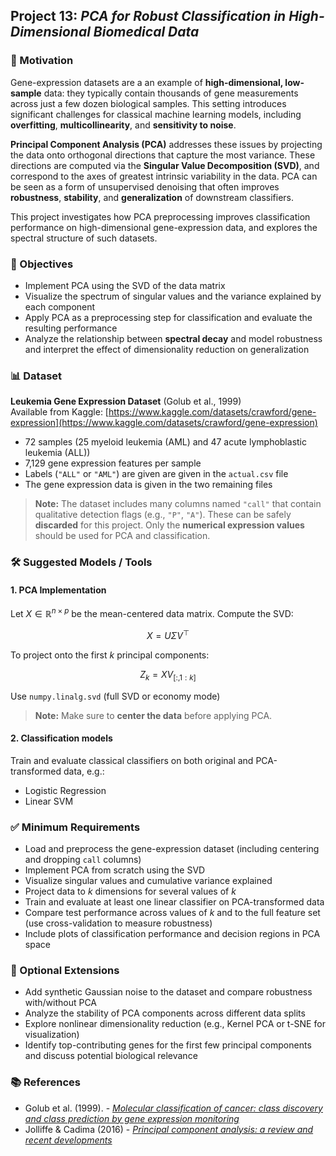## Project 13: *PCA for Robust Classification in High-Dimensional Biomedical Data*

### 🧠 Motivation

Gene-expression datasets are a an example of **high-dimensional, low-sample** data: they typically contain thousands of gene measurements across just a few dozen biological samples. This setting introduces significant challenges for classical machine learning models, including **overfitting**, **multicollinearity**, and **sensitivity to noise**.

**Principal Component Analysis (PCA)** addresses these issues by projecting the data onto orthogonal directions that capture the most variance. These directions are computed via the **Singular Value Decomposition (SVD)**, and correspond to the axes of greatest intrinsic variability in the data. PCA can be seen as a form of unsupervised denoising that often improves **robustness**, **stability**, and **generalization** of downstream classifiers.

This project investigates how PCA preprocessing improves classification performance on high-dimensional gene-expression data, and explores the spectral structure of such datasets.

### 🎯 Objectives

- Implement PCA using the SVD of the data matrix  
- Visualize the spectrum of singular values and the variance explained by each component  
- Apply PCA as a preprocessing step for classification and evaluate the resulting performance  
- Analyze the relationship between **spectral decay** and model robustness and interpret the effect of dimensionality reduction on generalization 

### 📊 Dataset

**Leukemia Gene Expression Dataset** (Golub et al., 1999)  
Available from Kaggle: [https://www.kaggle.com/datasets/crawford/gene-expression](https://www.kaggle.com/datasets/crawford/gene-expression)

- 72 samples (25 myeloid leukemia (AML) and 47 acute lymphoblastic leukemia (ALL))  
- 7,129 gene expression features per sample  
- Labels (`"ALL"` or `"AML"`) are given are given in the `actual.csv` file
- The gene expression data is given in the two remaining files

> **Note:** The dataset includes many columns named `"call"` that contain qualitative detection flags (e.g., `"P"`, `"A"`). These can be safely **discarded** for this project. Only the **numerical expression values** should be used for PCA and classification.

### 🛠️ Suggested Models / Tools

#### 1. PCA Implementation

Let $X \in \mathbb{R}^{n \times p}$ be the mean-centered data matrix. Compute the SVD:

$$
X = U \Sigma V^\top
$$

To project onto the first $k$ principal components:

$$
Z_k = X V_{[:,1:k]}
$$

Use `numpy.linalg.svd` (full SVD or economy mode)

> **Note:** Make sure to **center the data** before applying PCA.

#### 2. Classification models

Train and evaluate classical classifiers on both original and PCA-transformed data, e.g.:

- Logistic Regression
- Linear SVM


### ✅ Minimum Requirements

- Load and preprocess the gene-expression dataset (including centering and dropping `call` columns)
- Implement PCA from scratch using the SVD  
- Visualize singular values and cumulative variance explained 
- Project data to $k$ dimensions for several values of $k$  
- Train and evaluate at least one linear classifier on PCA-transformed data  
- Compare test performance across values of $k$ and to the full feature set (use cross-validation to measure robustness)
- Include plots of classification performance and decision regions in PCA space  

### 🚀 Optional Extensions

- Add synthetic Gaussian noise to the dataset and compare robustness with/without PCA  
- Analyze the stability of PCA components across different data splits  
- Explore nonlinear dimensionality reduction (e.g., Kernel PCA or t-SNE for visualization)  
- Identify top-contributing genes for the first few principal components and discuss potential biological relevance

### 📚 References

- Golub et al. (1999). -  [*Molecular classification of cancer: class discovery and class prediction by gene expression monitoring*](https://citeseerx.ist.psu.edu/document?repid=rep1&type=pdf&doi=46f14c02d64c66579621750da7245a23eb354ccb)
- Jolliffe & Cadima (2016) - [*Principal component analysis: a review and recent developments*](https://royalsocietypublishing.org/doi/epdf/10.1098/rsta.2015.0202)

